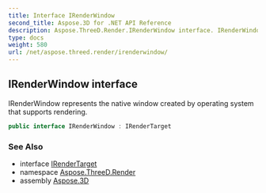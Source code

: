 ```yaml
---
title: Interface IRenderWindow
second_title: Aspose.3D for .NET API Reference
description: Aspose.ThreeD.Render.IRenderWindow interface. IRenderWindow represents the native window created by operating system that supports rendering
type: docs
weight: 580
url: /net/aspose.threed.render/irenderwindow/
---
```

## IRenderWindow interface

IRenderWindow represents the native window created by operating system that supports rendering.

```csharp
public interface IRenderWindow : IRenderTarget
```

### See Also

* interface [IRenderTarget](../irendertarget/)
* namespace [Aspose.ThreeD.Render](../../aspose.threed.render/)
* assembly [Aspose.3D](../../)


